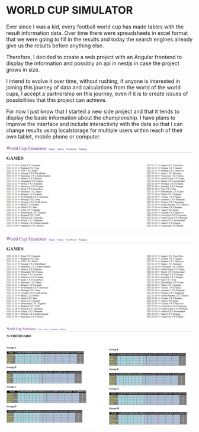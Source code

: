 # WORLD CUP SIMULATOR

Ever since I was a kid, every football world cup has made tables with the result information data. Over time there were spreadsheets in excel format that we were going to fill in the results and today the search engines already give us the results before anything else.

Therefore, I decided to create a web project with an Angular frontend to display the information and possibly an api in nestjs in case the project grows in size.

I intend to evolve it over time, without rushing, if anyone is interested in joining this journey of data and calculations from the world of the world cups, I accept a partnership on this journey, even if it is to create issues of possibilities that this project can achieve.

For now I just know that I started a new side project and that it tends to display the basic information about the championship. I have plans to improve the interface and include interactivity with the data so that I can change results using localstorage for multiple users within reach of their own tablet, mobile phone or computer.

![This is an image](/frontend/src/assets/images/screenshots/wcs-games.png)

![This is an image](/frontend/src/assets/images/screenshots/wcs-games.png)

![This is an image](/frontend/src/assets/images/screenshots/wcs-scoreboard.png)
